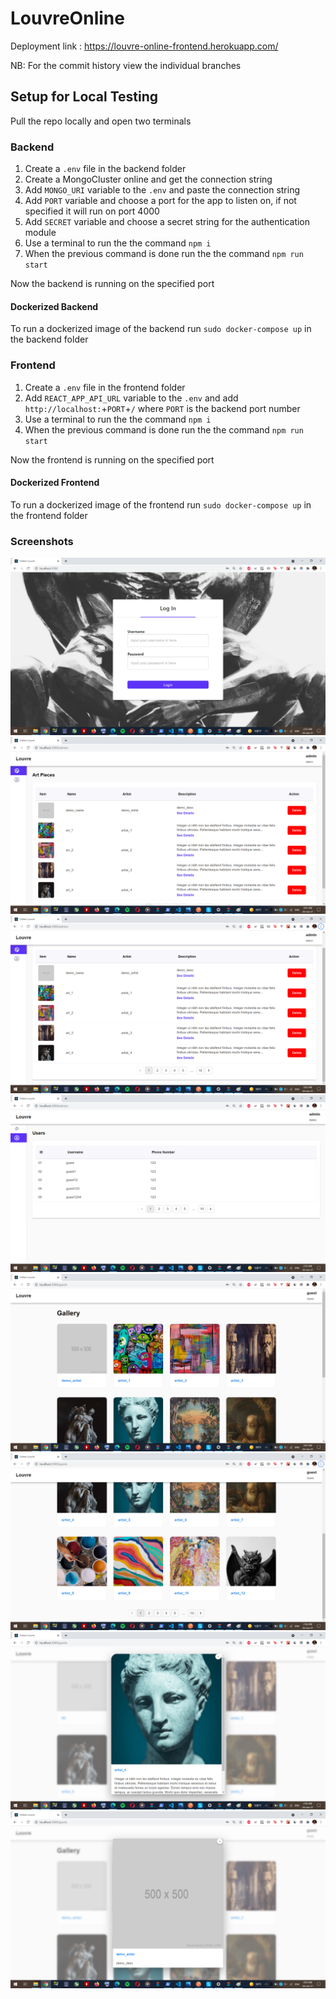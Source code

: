 # LouvreOnline

Deployment link : https://louvre-online-frontend.herokuapp.com/

NB: For the commit history view the individual branches
## Setup for Local Testing

Pull the repo locally and open two terminals

### Backend

1. Create a `.env` file in the backend folder
2. Create a MongoCluster online and get the connection string
3. Add `MONGO_URI` variable to the `.env` and paste the connection string
4. Add `PORT` variable and choose a port for the app to listen on, if not specified it will run on port 4000
5. Add `SECRET` variable and choose a secret string for the authentication module
6. Use a terminal to run the the command `npm i`
6. When the previous command is done run the the command `npm run start`

Now the backend is running on the specified port

#### Dockerized Backend
To run a dockerized image of the backend run `sudo docker-compose up` in the backend folder

### Frontend

1. Create a `.env` file in the frontend folder
2. Add `REACT_APP_API_URL` variable to the `.env` and add `http://localhost:`+`PORT`+`/` where `PORT` is the backend port number
3. Use a terminal to run the the command `npm i`
4. When the previous command is done run the the command `npm run start`

Now the frontend is running on the specified port

#### Dockerized Frontend
To run a dockerized image of the frontend run `sudo docker-compose up` in the frontend folder

### Screenshots

![alt Login Page](screenshots/login.png)
![alt Admin Page 1](screenshots/admin1.png)
![alt Admin Page 2](screenshots/admin2.png)
![alt Admin Page 3](screenshots/admin3.png)
![alt Guest Page 1](screenshots/guest1.png)
![alt Guest Page 2](screenshots/guest2.png)
![alt Guest Page 3](screenshots/guest3.png)
![alt Guest Page 4](screenshots/guest4.png)

